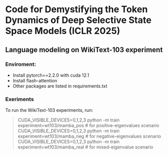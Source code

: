 # Code for Demystifying the Token Dynamics of Deep Selective State Space Models (ICLR 2025)

## Language modeling on WikiText-103 experiment

### Enviroment: 
- Install pytorch==2.2.0 with cuda 12.1
- Install flash-attention
- Other packages are listed in requirements.txt

### Exeriments
To run the WikiText-103 experiments, run:

> CUDA_VISIBLE_DEVICES=0,1,2,3 python -m train experiment=wt103/mamba_pos  # for positive-eigenvalues scenario
> CUDA_VISIBLE_DEVICES=0,1,2,3 python -m train experiment=wt103/mamba_neg  # for negative-eigenvalues scenario
> CUDA_VISIBLE_DEVICES=0,1,2,3 python -m train experiment=wt103/mamba_real  # for mixed-eigenvalue scenario
